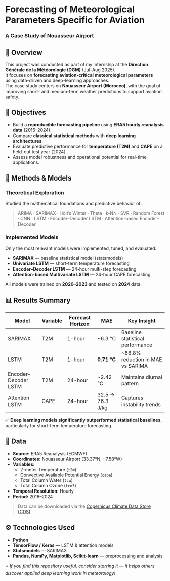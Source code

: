# Forecasting of Meteorological Parameters Specific for Aviation  
### A Case Study of Nouasseur Airport

## 📘 Overview
This project was conducted as part of my internship at the **Direction Générale de la Météorologie (DGM)** (Jul–Aug 2025).  
It focuses on **forecasting aviation-critical meteorological parameters** using data-driven and deep-learning approaches.  
The case study centers on **Nouasseur Airport (Morocco)**, with the goal of improving short- and medium-term weather predictions to support aviation safety.

## 🎯 Objectives
- Build a **reproducible forecasting pipeline** using **ERA5 hourly reanalysis data** (2016–2024).  
- Compare **classical statistical methods** with **deep learning architectures**.  
- Evaluate predictive performance for **temperature (T2M)** and **CAPE** on a held-out test year (2024).  
- Assess model robustness and operational potential for real-time applications.

## 🧠 Methods & Models
### Theoretical Exploration
Studied the mathematical foundations and predictive behavior of:
> ARIMA · SARIMAX · Holt’s Winter · Theta · k-NN · SVR · Random Forest · CNN · LSTM · Encoder–Decoder LSTM · Attention-based Encoder–Decoder

### Implemented Models
Only the most relevant models were implemented, tuned, and evaluated:
- **SARIMAX** — baseline statistical model (statsmodels)  
- **Univariate LSTM** — short-term temperature forecasting  
- **Encoder–Decoder LSTM** — 24-hour multi-step forecasting  
- **Attention-based Multivariate LSTM** — 24-hour CAPE forecasting  

All models were trained on **2020–2023** and tested on **2024** data.

## 📊 Results Summary
| Model | Variable | Forecast Horizon | MAE | Key Insight |
|--------|-----------|------------------|-----|--------------|
| SARIMAX | T2M | 1-hour | ~6.3 °C | Baseline statistical performance |
| LSTM | T2M | 1-hour | **0.71 °C** | ~88.8% reduction in MAE vs SARIMA |
| Encoder–Decoder LSTM | T2M | 24-hour | ~2.42 °C | Maintains diurnal pattern |
| Attention LSTM | CAPE | 24-hour | 32.5 → 76.3 J/kg | Captures instability trends |

✅ **Deep learning models significantly outperformed statistical baselines**, particularly for short-term temperature forecasting.

## 🧩 Data
- **Source:** ERA5 Reanalysis (ECMWF)  
- **Coordinates:** Nouasseur Airport (33.37°N, −7.58°W)  
- **Variables:**  
  - 2-meter Temperature (`t2m`)  
  - Convective Available Potential Energy (`cape`)  
  - Total Column Water (`tcw`)  
  - Total Column Ozone (`tco3`)  
- **Temporal Resolution:** Hourly  
- **Period:** 2016–2024  

> Data can be downloaded via the [Copernicus Climate Data Store (CDS)](https://cds.climate.copernicus.eu/).

## ⚙️ Technologies Used
- **Python**  
- **TensorFlow / Keras** — LSTM & attention models  
- **Statsmodels** — SARIMAX  
- **Pandas, NumPy, Matplotlib, Scikit-learn** — preprocessing and analysis  

⭐ *If you find this repository useful, consider starring it — it helps others discover applied deep learning work in meteorology!*
